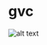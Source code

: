 # gvc

![alt text](https://dev.azure.com/gvcayetano/gvcayetano.com/_apis/build/status/gvc%20-%20CI)
